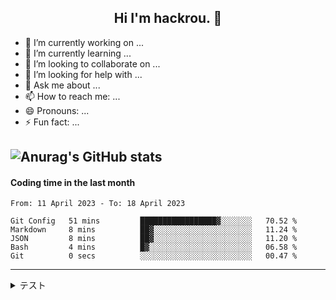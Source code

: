 <h2 align="center">Hi I'm hackrou. 👋</h2>

- 🔭 I’m currently working on ...
- 🌱 I’m currently learning ...
- 👯 I’m looking to collaborate on ...
- 🤔 I’m looking for help with ...
- 💬 Ask me about ...
- 📫 How to reach me: ...
- 😄 Pronouns: ...
- ⚡ Fun fact: ...

![Anurag's GitHub stats](https://github-readme-stats.vercel.app/api?username=Hayashikotarou&&show_icons=true&count_private=true&bg_color=303446&text_color=c6d0f5&icon_color=ca9ee6&title_color=81c8be)
---
#### Coding time in the last month

<!--START_SECTION:waka-->

```text
From: 11 April 2023 - To: 18 April 2023

Git Config   51 mins         █████████████████▓░░░░░░░   70.52 %
Markdown     8 mins          ██▓░░░░░░░░░░░░░░░░░░░░░░   11.24 %
JSON         8 mins          ██▓░░░░░░░░░░░░░░░░░░░░░░   11.20 %
Bash         4 mins          █▓░░░░░░░░░░░░░░░░░░░░░░░   06.58 %
Git          0 secs          ░░░░░░░░░░░░░░░░░░░░░░░░░   00.47 %
```

<!--END_SECTION:waka-->

---
<details>
<summary>テスト</summary><div> 
  
  - aaa 
  - bbb 
  - ccc 
  
</div></details>
